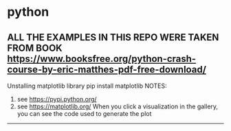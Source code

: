 # python
ALL THE EXAMPLES IN THIS REPO WERE TAKEN FROM BOOK
https://www.booksfree.org/python-crash-course-by-eric-matthes-pdf-free-download/
------------------------------------
Unstalling matplotlib library 
pip install matplotlib
NOTES:
1) see https://pypi.python.org/
2) see https://matplotlib.org/
   When you click a visualization in the gallery, you can see the code 
   used to generate the plot
------------------------------------

